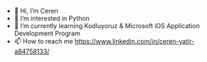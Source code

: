 - 👋 Hi, I’m Ceren
- 👀 I’m interested in Python
- 🌱 I’m currently learning Kodluyoruz & Microsoft iOS Application Development Program
- 📫 How to reach me https://www.linkedin.com/in/ceren-yatir-a84758133/

<!---
cerenyatir/cerenyatir is a ✨ special ✨ repository because its `README.md` (this file) appears on your GitHub profile.
You can click the Preview link to take a look at your changes.
--->
